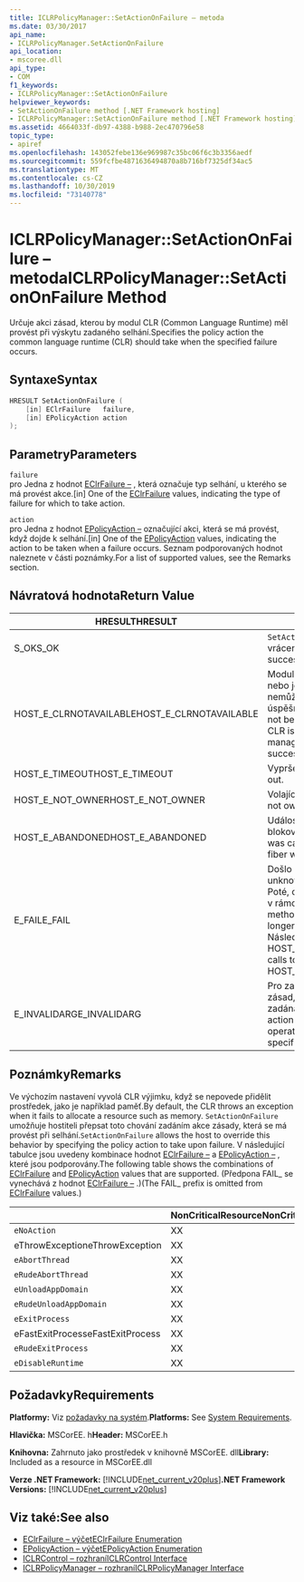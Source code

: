 ```yaml
---
title: ICLRPolicyManager::SetActionOnFailure – metoda
ms.date: 03/30/2017
api_name:
- ICLRPolicyManager.SetActionOnFailure
api_location:
- mscoree.dll
api_type:
- COM
f1_keywords:
- ICLRPolicyManager::SetActionOnFailure
helpviewer_keywords:
- SetActionOnFailure method [.NET Framework hosting]
- ICLRPolicyManager::SetActionOnFailure method [.NET Framework hosting]
ms.assetid: 4664033f-db97-4388-b988-2ec470796e58
topic_type:
- apiref
ms.openlocfilehash: 143052febe136e969987c35bc06f6c3b3356aedf
ms.sourcegitcommit: 559fcfbe4871636494870a8b716bf7325df34ac5
ms.translationtype: MT
ms.contentlocale: cs-CZ
ms.lasthandoff: 10/30/2019
ms.locfileid: "73140778"
---
```

# <a name="iclrpolicymanagersetactiononfailure-method"></a><span data-ttu-id="b401f-102">ICLRPolicyManager::SetActionOnFailure – metoda</span><span class="sxs-lookup"><span data-stu-id="b401f-102">ICLRPolicyManager::SetActionOnFailure Method</span></span>
<span data-ttu-id="b401f-103">Určuje akci zásad, kterou by modul CLR (Common Language Runtime) měl provést při výskytu zadaného selhání.</span><span class="sxs-lookup"><span data-stu-id="b401f-103">Specifies the policy action the common language runtime (CLR) should take when the specified failure occurs.</span></span>  
  
## <a name="syntax"></a><span data-ttu-id="b401f-104">Syntaxe</span><span class="sxs-lookup"><span data-stu-id="b401f-104">Syntax</span></span>  
  
```cpp  
HRESULT SetActionOnFailure (  
    [in] EClrFailure   failure,  
    [in] EPolicyAction action  
);  
```  
  
## <a name="parameters"></a><span data-ttu-id="b401f-105">Parametry</span><span class="sxs-lookup"><span data-stu-id="b401f-105">Parameters</span></span>  
 `failure`  
 <span data-ttu-id="b401f-106">pro Jedna z hodnot [EClrFailure –](../../../../docs/framework/unmanaged-api/hosting/eclrfailure-enumeration.md) , která označuje typ selhání, u kterého se má provést akce.</span><span class="sxs-lookup"><span data-stu-id="b401f-106">[in] One of the [EClrFailure](../../../../docs/framework/unmanaged-api/hosting/eclrfailure-enumeration.md) values, indicating the type of failure for which to take action.</span></span>  
  
 `action`  
 <span data-ttu-id="b401f-107">pro Jedna z hodnot [EPolicyAction –](../../../../docs/framework/unmanaged-api/hosting/epolicyaction-enumeration.md) označující akci, která se má provést, když dojde k selhání.</span><span class="sxs-lookup"><span data-stu-id="b401f-107">[in] One of the [EPolicyAction](../../../../docs/framework/unmanaged-api/hosting/epolicyaction-enumeration.md) values, indicating the action to be taken when a failure occurs.</span></span> <span data-ttu-id="b401f-108">Seznam podporovaných hodnot naleznete v části poznámky.</span><span class="sxs-lookup"><span data-stu-id="b401f-108">For a list of supported values, see the Remarks section.</span></span>  
  
## <a name="return-value"></a><span data-ttu-id="b401f-109">Návratová hodnota</span><span class="sxs-lookup"><span data-stu-id="b401f-109">Return Value</span></span>  
  
|<span data-ttu-id="b401f-110">HRESULT</span><span class="sxs-lookup"><span data-stu-id="b401f-110">HRESULT</span></span>|<span data-ttu-id="b401f-111">Popis</span><span class="sxs-lookup"><span data-stu-id="b401f-111">Description</span></span>|  
|-------------|-----------------|  
|<span data-ttu-id="b401f-112">S_OK</span><span class="sxs-lookup"><span data-stu-id="b401f-112">S_OK</span></span>|<span data-ttu-id="b401f-113">`SetActionOnFailure` byla úspěšně vrácena.</span><span class="sxs-lookup"><span data-stu-id="b401f-113">`SetActionOnFailure` returned successfully.</span></span>|  
|<span data-ttu-id="b401f-114">HOST_E_CLRNOTAVAILABLE</span><span class="sxs-lookup"><span data-stu-id="b401f-114">HOST_E_CLRNOTAVAILABLE</span></span>|<span data-ttu-id="b401f-115">Modul CLR nebyl načten do procesu, nebo je modul CLR ve stavu, ve kterém nemůže spustit spravovaný kód nebo úspěšně zpracovat volání.</span><span class="sxs-lookup"><span data-stu-id="b401f-115">The CLR has not been loaded into a process, or the CLR is in a state in which it cannot run managed code or process the call successfully.</span></span>|  
|<span data-ttu-id="b401f-116">HOST_E_TIMEOUT</span><span class="sxs-lookup"><span data-stu-id="b401f-116">HOST_E_TIMEOUT</span></span>|<span data-ttu-id="b401f-117">Vypršel časový limit volání.</span><span class="sxs-lookup"><span data-stu-id="b401f-117">The call timed out.</span></span>|  
|<span data-ttu-id="b401f-118">HOST_E_NOT_OWNER</span><span class="sxs-lookup"><span data-stu-id="b401f-118">HOST_E_NOT_OWNER</span></span>|<span data-ttu-id="b401f-119">Volající nevlastní zámek.</span><span class="sxs-lookup"><span data-stu-id="b401f-119">The caller does not own the lock.</span></span>|  
|<span data-ttu-id="b401f-120">HOST_E_ABANDONED</span><span class="sxs-lookup"><span data-stu-id="b401f-120">HOST_E_ABANDONED</span></span>|<span data-ttu-id="b401f-121">Událost byla zrušena při čekání na blokované vlákno nebo vlákna.</span><span class="sxs-lookup"><span data-stu-id="b401f-121">An event was canceled while a blocked thread or fiber was waiting on it.</span></span>|  
|<span data-ttu-id="b401f-122">E_FAIL</span><span class="sxs-lookup"><span data-stu-id="b401f-122">E_FAIL</span></span>|<span data-ttu-id="b401f-123">Došlo k neznámé chybě závažnosti.</span><span class="sxs-lookup"><span data-stu-id="b401f-123">An unknown catastrophic failure occurred.</span></span> <span data-ttu-id="b401f-124">Poté, co metoda vrátí E_FAIL, CLR již není v rámci procesu použitelný.</span><span class="sxs-lookup"><span data-stu-id="b401f-124">After a method returns E_FAIL, the CLR is no longer usable within the process.</span></span> <span data-ttu-id="b401f-125">Následná volání metod hostování vrací HOST_E_CLRNOTAVAILABLE.</span><span class="sxs-lookup"><span data-stu-id="b401f-125">Subsequent calls to hosting methods return HOST_E_CLRNOTAVAILABLE.</span></span>|  
|<span data-ttu-id="b401f-126">E_INVALIDARG</span><span class="sxs-lookup"><span data-stu-id="b401f-126">E_INVALIDARG</span></span>|<span data-ttu-id="b401f-127">Pro zadanou operaci nelze nastavit akci zásad, nebo byla pro tuto operaci zadána neplatná akce zásad.</span><span class="sxs-lookup"><span data-stu-id="b401f-127">A policy action cannot be set for the specified operation, or an invalid policy action was specified for the operation.</span></span>|  
  
## <a name="remarks"></a><span data-ttu-id="b401f-128">Poznámky</span><span class="sxs-lookup"><span data-stu-id="b401f-128">Remarks</span></span>  
 <span data-ttu-id="b401f-129">Ve výchozím nastavení vyvolá CLR výjimku, když se nepovede přidělit prostředek, jako je například paměť.</span><span class="sxs-lookup"><span data-stu-id="b401f-129">By default, the CLR throws an exception when it fails to allocate a resource such as memory.</span></span> <span data-ttu-id="b401f-130">`SetActionOnFailure` umožňuje hostiteli přepsat toto chování zadáním akce zásady, která se má provést při selhání.</span><span class="sxs-lookup"><span data-stu-id="b401f-130">`SetActionOnFailure` allows the host to override this behavior by specifying the policy action to take upon failure.</span></span> <span data-ttu-id="b401f-131">V následující tabulce jsou uvedeny kombinace hodnot [EClrFailure –](../../../../docs/framework/unmanaged-api/hosting/eclrfailure-enumeration.md) a [EPolicyAction –](../../../../docs/framework/unmanaged-api/hosting/epolicyaction-enumeration.md) , které jsou podporovány.</span><span class="sxs-lookup"><span data-stu-id="b401f-131">The following table shows the combinations of [EClrFailure](../../../../docs/framework/unmanaged-api/hosting/eclrfailure-enumeration.md) and [EPolicyAction](../../../../docs/framework/unmanaged-api/hosting/epolicyaction-enumeration.md) values that are supported.</span></span> <span data-ttu-id="b401f-132">(Předpona FAIL_ se vynechává z hodnot [EClrFailure –](../../../../docs/framework/unmanaged-api/hosting/eclrfailure-enumeration.md) .)</span><span class="sxs-lookup"><span data-stu-id="b401f-132">(The FAIL_ prefix is omitted from [EClrFailure](../../../../docs/framework/unmanaged-api/hosting/eclrfailure-enumeration.md) values.)</span></span>  
  
||<span data-ttu-id="b401f-133">NonCriticalResource</span><span class="sxs-lookup"><span data-stu-id="b401f-133">NonCriticalResource</span></span>|<span data-ttu-id="b401f-134">CriticalResource</span><span class="sxs-lookup"><span data-stu-id="b401f-134">CriticalResource</span></span>|<span data-ttu-id="b401f-135">FatalRuntime</span><span class="sxs-lookup"><span data-stu-id="b401f-135">FatalRuntime</span></span>|<span data-ttu-id="b401f-136">OrphanedLock</span><span class="sxs-lookup"><span data-stu-id="b401f-136">OrphanedLock</span></span>|<span data-ttu-id="b401f-137">StackOverflow</span><span class="sxs-lookup"><span data-stu-id="b401f-137">StackOverflow</span></span>|<span data-ttu-id="b401f-138">AccessViolation</span><span class="sxs-lookup"><span data-stu-id="b401f-138">AccessViolation</span></span>|<span data-ttu-id="b401f-139">CodeContract</span><span class="sxs-lookup"><span data-stu-id="b401f-139">CodeContract</span></span>|  
|-|-------------------------|----------------------|------------------|------------------|-------------------|---------------------|------------------|  
|`eNoAction`|<span data-ttu-id="b401f-140">X</span><span class="sxs-lookup"><span data-stu-id="b401f-140">X</span></span>|<span data-ttu-id="b401f-141">X</span><span class="sxs-lookup"><span data-stu-id="b401f-141">X</span></span>||||<span data-ttu-id="b401f-142">Není k dispozici</span><span class="sxs-lookup"><span data-stu-id="b401f-142">N/A</span></span>||  
|<span data-ttu-id="b401f-143">eThrowException</span><span class="sxs-lookup"><span data-stu-id="b401f-143">eThrowException</span></span>|<span data-ttu-id="b401f-144">X</span><span class="sxs-lookup"><span data-stu-id="b401f-144">X</span></span>|<span data-ttu-id="b401f-145">X</span><span class="sxs-lookup"><span data-stu-id="b401f-145">X</span></span>||||<span data-ttu-id="b401f-146">Není k dispozici</span><span class="sxs-lookup"><span data-stu-id="b401f-146">N/A</span></span>||  
|`eAbortThread`|<span data-ttu-id="b401f-147">X</span><span class="sxs-lookup"><span data-stu-id="b401f-147">X</span></span>|<span data-ttu-id="b401f-148">X</span><span class="sxs-lookup"><span data-stu-id="b401f-148">X</span></span>||||<span data-ttu-id="b401f-149">Není k dispozici</span><span class="sxs-lookup"><span data-stu-id="b401f-149">N/A</span></span>|<span data-ttu-id="b401f-150">X</span><span class="sxs-lookup"><span data-stu-id="b401f-150">X</span></span>|  
|`eRudeAbortThread`|<span data-ttu-id="b401f-151">X</span><span class="sxs-lookup"><span data-stu-id="b401f-151">X</span></span>|<span data-ttu-id="b401f-152">X</span><span class="sxs-lookup"><span data-stu-id="b401f-152">X</span></span>||||<span data-ttu-id="b401f-153">Není k dispozici</span><span class="sxs-lookup"><span data-stu-id="b401f-153">N/A</span></span>|<span data-ttu-id="b401f-154">X</span><span class="sxs-lookup"><span data-stu-id="b401f-154">X</span></span>|  
|`eUnloadAppDomain`|<span data-ttu-id="b401f-155">X</span><span class="sxs-lookup"><span data-stu-id="b401f-155">X</span></span>|<span data-ttu-id="b401f-156">X</span><span class="sxs-lookup"><span data-stu-id="b401f-156">X</span></span>||<span data-ttu-id="b401f-157">X</span><span class="sxs-lookup"><span data-stu-id="b401f-157">X</span></span>||<span data-ttu-id="b401f-158">Není k dispozici</span><span class="sxs-lookup"><span data-stu-id="b401f-158">N/A</span></span>|<span data-ttu-id="b401f-159">X</span><span class="sxs-lookup"><span data-stu-id="b401f-159">X</span></span>|  
|`eRudeUnloadAppDomain`|<span data-ttu-id="b401f-160">X</span><span class="sxs-lookup"><span data-stu-id="b401f-160">X</span></span>|<span data-ttu-id="b401f-161">X</span><span class="sxs-lookup"><span data-stu-id="b401f-161">X</span></span>||<span data-ttu-id="b401f-162">X</span><span class="sxs-lookup"><span data-stu-id="b401f-162">X</span></span>|<span data-ttu-id="b401f-163">X</span><span class="sxs-lookup"><span data-stu-id="b401f-163">X</span></span>|<span data-ttu-id="b401f-164">Není k dispozici</span><span class="sxs-lookup"><span data-stu-id="b401f-164">N/A</span></span>|<span data-ttu-id="b401f-165">X</span><span class="sxs-lookup"><span data-stu-id="b401f-165">X</span></span>|  
|`eExitProcess`|<span data-ttu-id="b401f-166">X</span><span class="sxs-lookup"><span data-stu-id="b401f-166">X</span></span>|<span data-ttu-id="b401f-167">X</span><span class="sxs-lookup"><span data-stu-id="b401f-167">X</span></span>||<span data-ttu-id="b401f-168">X</span><span class="sxs-lookup"><span data-stu-id="b401f-168">X</span></span>|<span data-ttu-id="b401f-169">X</span><span class="sxs-lookup"><span data-stu-id="b401f-169">X</span></span>|<span data-ttu-id="b401f-170">Není k dispozici</span><span class="sxs-lookup"><span data-stu-id="b401f-170">N/A</span></span>|<span data-ttu-id="b401f-171">X</span><span class="sxs-lookup"><span data-stu-id="b401f-171">X</span></span>|  
|<span data-ttu-id="b401f-172">eFastExitProcess</span><span class="sxs-lookup"><span data-stu-id="b401f-172">eFastExitProcess</span></span>|<span data-ttu-id="b401f-173">X</span><span class="sxs-lookup"><span data-stu-id="b401f-173">X</span></span>|<span data-ttu-id="b401f-174">X</span><span class="sxs-lookup"><span data-stu-id="b401f-174">X</span></span>||<span data-ttu-id="b401f-175">X</span><span class="sxs-lookup"><span data-stu-id="b401f-175">X</span></span>|<span data-ttu-id="b401f-176">X</span><span class="sxs-lookup"><span data-stu-id="b401f-176">X</span></span>|<span data-ttu-id="b401f-177">Není k dispozici</span><span class="sxs-lookup"><span data-stu-id="b401f-177">N/A</span></span>||  
|`eRudeExitProcess`|<span data-ttu-id="b401f-178">X</span><span class="sxs-lookup"><span data-stu-id="b401f-178">X</span></span>|<span data-ttu-id="b401f-179">X</span><span class="sxs-lookup"><span data-stu-id="b401f-179">X</span></span>|<span data-ttu-id="b401f-180">X</span><span class="sxs-lookup"><span data-stu-id="b401f-180">X</span></span>|<span data-ttu-id="b401f-181">X</span><span class="sxs-lookup"><span data-stu-id="b401f-181">X</span></span>|<span data-ttu-id="b401f-182">X</span><span class="sxs-lookup"><span data-stu-id="b401f-182">X</span></span>|<span data-ttu-id="b401f-183">Není k dispozici</span><span class="sxs-lookup"><span data-stu-id="b401f-183">N/A</span></span>||  
|`eDisableRuntime`|<span data-ttu-id="b401f-184">X</span><span class="sxs-lookup"><span data-stu-id="b401f-184">X</span></span>|<span data-ttu-id="b401f-185">X</span><span class="sxs-lookup"><span data-stu-id="b401f-185">X</span></span>|<span data-ttu-id="b401f-186">X</span><span class="sxs-lookup"><span data-stu-id="b401f-186">X</span></span>|<span data-ttu-id="b401f-187">X</span><span class="sxs-lookup"><span data-stu-id="b401f-187">X</span></span>|<span data-ttu-id="b401f-188">X</span><span class="sxs-lookup"><span data-stu-id="b401f-188">X</span></span>|<span data-ttu-id="b401f-189">Není k dispozici</span><span class="sxs-lookup"><span data-stu-id="b401f-189">N/A</span></span>||  
  
## <a name="requirements"></a><span data-ttu-id="b401f-190">Požadavky</span><span class="sxs-lookup"><span data-stu-id="b401f-190">Requirements</span></span>  
 <span data-ttu-id="b401f-191">**Platformy:** Viz [požadavky na systém](../../../../docs/framework/get-started/system-requirements.md).</span><span class="sxs-lookup"><span data-stu-id="b401f-191">**Platforms:** See [System Requirements](../../../../docs/framework/get-started/system-requirements.md).</span></span>  
  
 <span data-ttu-id="b401f-192">**Hlavička:** MSCorEE. h</span><span class="sxs-lookup"><span data-stu-id="b401f-192">**Header:** MSCorEE.h</span></span>  
  
 <span data-ttu-id="b401f-193">**Knihovna:** Zahrnuto jako prostředek v knihovně MSCorEE. dll</span><span class="sxs-lookup"><span data-stu-id="b401f-193">**Library:** Included as a resource in MSCorEE.dll</span></span>  
  
 <span data-ttu-id="b401f-194">**Verze .NET Framework:** [!INCLUDE[net_current_v20plus](../../../../includes/net-current-v20plus-md.md)]</span><span class="sxs-lookup"><span data-stu-id="b401f-194">**.NET Framework Versions:** [!INCLUDE[net_current_v20plus](../../../../includes/net-current-v20plus-md.md)]</span></span>  
  
## <a name="see-also"></a><span data-ttu-id="b401f-195">Viz také:</span><span class="sxs-lookup"><span data-stu-id="b401f-195">See also</span></span>

- [<span data-ttu-id="b401f-196">EClrFailure – výčet</span><span class="sxs-lookup"><span data-stu-id="b401f-196">EClrFailure Enumeration</span></span>](../../../../docs/framework/unmanaged-api/hosting/eclrfailure-enumeration.md)
- [<span data-ttu-id="b401f-197">EPolicyAction – výčet</span><span class="sxs-lookup"><span data-stu-id="b401f-197">EPolicyAction Enumeration</span></span>](../../../../docs/framework/unmanaged-api/hosting/epolicyaction-enumeration.md)
- [<span data-ttu-id="b401f-198">ICLRControl – rozhraní</span><span class="sxs-lookup"><span data-stu-id="b401f-198">ICLRControl Interface</span></span>](../../../../docs/framework/unmanaged-api/hosting/iclrcontrol-interface.md)
- [<span data-ttu-id="b401f-199">ICLRPolicyManager – rozhraní</span><span class="sxs-lookup"><span data-stu-id="b401f-199">ICLRPolicyManager Interface</span></span>](../../../../docs/framework/unmanaged-api/hosting/iclrpolicymanager-interface.md)
